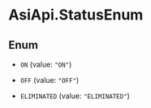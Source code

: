# AsiApi.StatusEnum

## Enum


* `ON` (value: `"ON"`)

* `OFF` (value: `"OFF"`)

* `ELIMINATED` (value: `"ELIMINATED"`)


